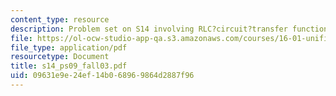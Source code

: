 ```yaml
---
content_type: resource
description: Problem set on S14 involving RLC?circuit?transfer function.
file: https://ol-ocw-studio-app-qa.s3.amazonaws.com/courses/16-01-unified-engineering-i-ii-iii-iv-fall-2005-spring-2006/09631e9e24ef14b068969864d2887f96_s14_ps09_fall03.pdf
file_type: application/pdf
resourcetype: Document
title: s14_ps09_fall03.pdf
uid: 09631e9e-24ef-14b0-6896-9864d2887f96
---
```

